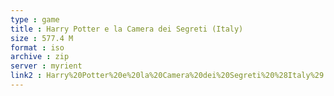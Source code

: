 ```yaml
---
type : game
title : Harry Potter e la Camera dei Segreti (Italy)
size : 577.4 M
format : iso
archive : zip
server : myrient
link2 : Harry%20Potter%20e%20la%20Camera%20dei%20Segreti%20%28Italy%29
---
```


